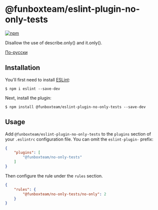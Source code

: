 # @funboxteam/eslint-plugin-no-only-tests

[![npm](https://img.shields.io/npm/v/@funboxteam/eslint-plugin-no-only-tests.svg)](https://www.npmjs.com/package/@funboxteam/eslint-plugin-no-only-tests)

Disallow the use of describe.only() and it.only().

[По-русски](./README.ru.md)

## Installation

You'll first need to install [ESLint](http://eslint.org):

```
$ npm i eslint --save-dev
```

Next, install the plugin:

```
$ npm install @funboxteam/eslint-plugin-no-only-tests --save-dev
```

## Usage

Add `@funboxteam/eslint-plugin-no-only-tests` to the `plugins` section of your `.eslintrc` configuration file. 
You can omit the `eslint-plugin-` prefix:

```json
{
    "plugins": [
        "@funboxteam/no-only-tests"
    ]
}
```


Then configure the rule under the `rules` section.

```json
{
    "rules": {
        "@funboxteam/no-only-tests/no-only": 2
    }
}
```
